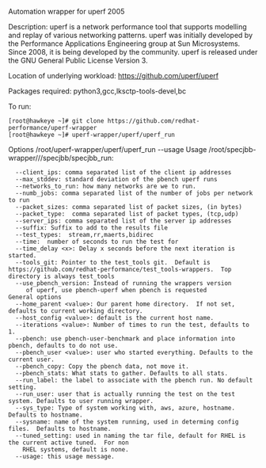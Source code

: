 Automation wrapper for uperf 2005

Description:
      uperf is a network performance tool that supports modelling and replay
      of various networking patterns. uperf was initially developed by the
      Performance Applications Engineering group at Sun Microsystems. Since
      2008, it is being developed by the community. uperf is released under
      the GNU General Public License Version 3. 
  
Location of underlying workload: https://github.com/uperf/uperf

Packages required: python3,gcc,lksctp-tools-devel,bc

To run:
```
[root@hawkeye ~]# git clone https://github.com/redhat-performance/uperf-wrapper
[root@hawkeye ~]# uperf-wrapper/uperf/uperf_run
```

Options
/root/uperf-wrapper/uperf/uperf_run --usage
Usage /root/specjbb-wrapper///specjbb/specjbb_run:
```
  --client_ips: comma separated list of the client ip addresses
  --max_stddev: standard deviation of the pbench uperf runs
  --networks_to_run: how many networks are we to run.
  --numb_jobs: comma separated list of the number of jobs per network to run
  --packet_sizes: comma separated list of packet sizes, (in bytes)
  --packet_type:  comma separated list of packet types, (tcp,udp)
  --server_ips: comma separated list of the server ip addresses
  --suffix: Suffix to add to the results file
  --test_types:  stream,rr,maerts,bidirec
  --time:  number of seconds to run the test for
  --time_delay <x>: Delay x seconds before the next iteration is started.
  --tools_git: Pointer to the test_tools git.  Default is https://github.com/redhat-performance/test_tools-wrappers.  Top directory is always test_tools
  --use_pbench_version: Instead of running the wrappers version
     of uperf, use pbench-uperf when pbench is requested
General options
  --home_parent <value>: Our parent home directory.  If not set, defaults to current working directory.
  --host_config <value>: default is the current host name.
  --iterations <value>: Number of times to run the test, defaults to 1.
  --pbench: use pbench-user-benchmark and place information into pbench, defaults to do not use.
  --pbench_user <value>: user who started everything. Defaults to the current user.
  --pbench_copy: Copy the pbench data, not move it.
  --pbench_stats: What stats to gather. Defaults to all stats.
  --run_label: the label to associate with the pbench run. No default setting.
  --run_user: user that is actually running the test on the test system. Defaults to user running wrapper.
  --sys_type: Type of system working with, aws, azure, hostname.  Defaults to hostname.
  --sysname: name of the system running, used in determing config files.  Defaults to hostname.
  --tuned_setting: used in naming the tar file, default for RHEL is the current active tuned.  For non
    RHEL systems, default is none.
  --usage: this usage message.
```
